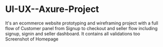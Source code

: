 # UI-UX--Axure-Project
It's an ecommerce website prototyping and wireframing project with a full flow of Customer panel from Signup to checkout and seller flow including signup, signin and seller dashboard. 
It contains all validations too
Screenshot of Homepage
